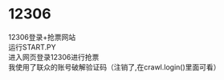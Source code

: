 # 12306
12306登录+抢票网站</br>
运行START.PY</br>
进入网页登录12306进行抢票</br>
我使用了联众的账号破解验证码（注销了,在crawl.login()里面可看）
